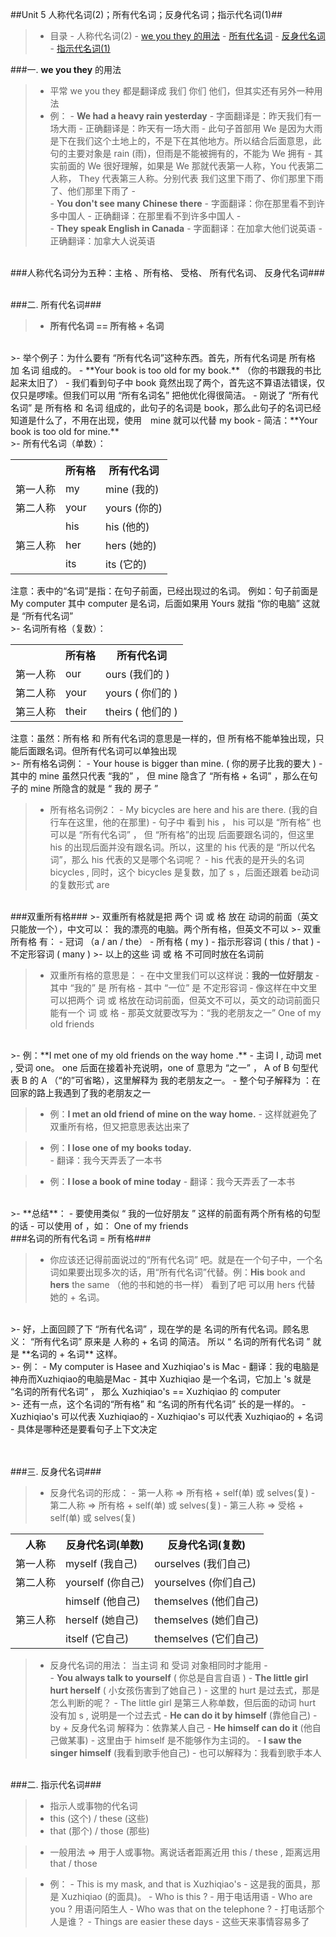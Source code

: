 ##Unit 5 人称代名词(2)；所有代名词；反身代名词；指示代名词(1)##

>- 目录
    - 人称代名词(2)
        - <a href="#A1" >we you they 的用法</a>
        - <a href="#A2" >所有代名词</a>
        - <a href="#A3" >反身代名词</a>
        - <a href="#A4" >指示代名词(1)</a>


<a id="A1"></a>
###一. **we you they** 的用法

>- 平常 we you they 都是翻译成 我们 你们 他们，但其实还有另外一种用法
>- 例：
    - **We had a heavy rain yesterday**
        - 字面翻译是：昨天我们有一场大雨
        - 正确翻译是：昨天有一场大雨
        - 此句子首部用 We 是因为大雨是下在我们这个土地上的，不是下在其他地方。所以结合后面意思，此句的主要对象是 rain (雨)，但雨是不能被拥有的，不能为 We 拥有
        - 其实前面的 We 很好理解，如果是 We 那就代表第一人称，You 代表第二人称， They 代表第三人称。分别代表 我们这里下雨了、你们那里下雨了、他们那里下雨了
    - <br/>
    - **You don't see many Chinese there**
        - 字面翻译：你在那里看不到许多中国人
        - 正确翻译：在那里看不到许多中国人
    - <br/>
    - **They speak English in Canada**
        - 字面翻译：在加拿大他们说英语
        - 正确翻译：加拿大人说英语
        
<br/>
###人称代名词分为五种：主格 、所有格、 受格、 所有代名词、 反身代名词###

<a id="A1"></a>
<br/>
###二. 所有代名词###

>- **所有代名词 == 所有格 + 名词**

<br/>
>- 举个例子：为什么要有 “所有代名词”这种东西。首先，所有代名词是 所有格 加 名词 组成的。
    - **Your book is too old for my book.** （你的书跟我的书比起来太旧了）
        - 我们看到句子中 book 竟然出现了两个，首先这不算语法错误，仅仅只是啰嗦。但我们可以用 “所有名词名” 把他优化得很简洁。
        - 刚说了 “所有代名词” 是 所有格 和 名词 组成的，此句子的名词是 book，那么此句子的名词已经知道是什么了，不用在出现，使用　mine 就可以代替 my book
        - 简洁：**Your book is too old for mine.**

<br/>
>- 所有代名词（单数）：
<table>
    <tr>
        <th></th>
        <th>所有格</th>
        <th>所有代名词</th>
    </tr>
    <tr>
        <td>第一人称</td>
        <td>my</td>
        <td>mine (我的)</td>
    </tr>
    <tr>
        <td>第二人称</td>
        <td>your</td>
        <td>yours (你的)</td>
    </tr>
    <tr>
        <td></td>
        <td>his</td>
        <td>his (他的)</td>
    </tr>
    <tr>
        <td>第三人称</td>
        <td>her</td>
        <td>hers (她的)</td>
    </tr>
    <tr>
        <td></td>
        <td>its</td>
        <td>its (它的)</td>
    </tr>
</table>
注意：表中的“名词”是指：在句子前面，已经出现过的名词。
例如：句子前面是 My computer  其中 computer 是名词，后面如果用 Yours 就指 “你的电脑” 这就是 “所有代名词”

<br/>
>- 名词所有格（复数）：
<table>
    <tr>
        <th></th>
        <th>所有格</th>
        <th>所有代名词</th>
    </tr>
    <tr>
        <td>第一人称</td>
        <td>our</td>
        <td>ours (我们的  )</td>
    </tr>
    <tr>
        <td>第二人称</td>
        <td>your</td>
        <td>yours ( 你们的 )</td>
    </tr>
    <tr>
        <td>第三人称</td>
        <td>their</td>
        <td>theirs ( 他们的 )</td>
    </tr>
</table>
注意：虽然：所有格 和 所有代名词的意思是一样的，但 所有格不能单独出现，只能后面跟名词。但所有代名词可以单独出现
    
    
<br/>
>- 所有格名词例：
    - Your house is bigger than mine. ( 你的房子比我的要大 )
        - 其中的 mine 虽然只代表 “我的” ， 但 mine 隐含了 “所有格 + 名词” ，那么在句子的 mine 所隐含的就是 “ 我的 房子 ” 

>- 所有格名词例2：
    - My bicycles are here and his are there. (我的自行车在这里，他的在那里)
        - 句子中 看到 his ， his 可以是 “所有格” 也可以是 “所有代名词” ， 但 “所有格”的出现 后面要跟名词的，但这里 his 的出现后面并没有跟名词。所以，这里的 his 代表的是 “所以代名词”，那么 his 代表的又是哪个名词呢？
        - his 代表的是开头的名词 bicycles , 同时，这个 bicycles 是复数，加了 s ，后面还跟着 be动词的复数形式 are 
        

<br/>
###双重所有格###
>- 双重所有格就是把 两个 词 或 格 放在 动词的前面（英文只能放一个），中文可以： 我的漂亮的电脑。两个所有格，但英文不可以
>- 双重所有格 有：
    - 冠词 （a / an / the）
    - 所有格 ( my )
    - 指示形容词 ( this / that )
    - 不定形容词 ( many )
>- 以上的这些 词 或 格 不可同时放在名词前

>- 双重所有格的意思是：
    - 在中文里我们可以这样说：**我的一位好朋友**
        - 其中 “我的” 是 所有格
        - 其中 “一位” 是 不定形容词
    - 像这样在中文里可以把两个 词 或 格放在动词前面，但英文不可以，英文的动词前面只能有一个 词 或 格
    - 那英文就要改写为：“我的老朋友之一” One of my old friends

<br/>
>- 例：**I met one of my old friends on the way home .**
    - 主词 I , 动词 met , 受词 one。 one 后面在接着补充说明，one of 意思为 “之一” ， A of B 句型代表 B 的 A （“的”可省略），这里解释为 我的老朋友之一。
    - 整个句子解释为 ：在回家的路上我遇到了我的老朋友之一
    
>- 例：**I met an old friend of mine on the way home.**
    - 这样就避免了双重所有格，但又把意思表达出来了   

>- 例：**I lose one of my books today.**    
    - 翻译：我今天弄丢了一本书
    
>- 例：**I lose a book of mine today**
    - 翻译：我今天弄丢了一本书
    
<br/>
>- **总结**：
    - 要使用类似 “ 我的一位好朋友 ” 这样的前面有两个所有格的句型的话
    - 可以使用 of ，如： One of my friends
    
    
<br/>
###名词的所有代名词 = 所有格###

>- 你应该还记得前面说过的“所有代名词” 吧。就是在一个句子中，一个名词如果要出现多次的话，用“所有代名词”代替。例：**His** book and **hers** the same （他的书和她的书一样） 看到了吧 可以用 hers 代替 她的 + 名词。
<br/>
>- 好，上面回顾了下 “所有代名词” ，现在学的是 名词的所有代名词。顾名思义： “所有代名词” 原来是 人称的 + 名词 的简洁。 所以 “ 名词的所有代名词 ” 就是 **名词的 + 名词** 这样。

<br/>
>- 例：
    - My computer is Hasee and Xuzhiqiao's is Mac
        - 翻译：我的电脑是神舟而Xuzhiqiao的电脑是Mac
        - 其中 Xuzhiqiao 是一个名词，它加上 's 就是 “名词的所有代名词” ， 那么 Xuzhiqiao's == Xuzhiqiao 的 computer     
 <br/>   
>- 还有一点，这个名词的“所有格” 和  “名词的所有代名词” 长的是一样的。
    - Xuzhiqiao's  可以代表 Xuzhiqiao的
    - Xuzhiqiao's  可以代表 Xuzhiqiao的 + 名词
    - 具体是哪种还是要看句子上下文决定
 
<a id="A1"></a>   
<br/>
###三. 反身代名词###

>- 反身代名词的形成：
    - 第一人称 => 所有格 + self(单) 或 selves(复)
    - 第二人称 => 所有格 + self(单) 或 selves(复)
    - 第三人称 => 受格 + self(单) 或 selves(复)

<table>
    <tr>
        <th>人称</th>
        <th>反身代名词(单数)</th>
        <th>反身代名词(复数)</th>
    </tr>
    <tr>
        <td>第一人称</td>
        <td>myself (我自己)</td>
        <td>ourselves (我们自己)</td>
    </tr>
    <tr>
        <td>第二人称</td>
        <td>yourself (你自己)</td>
        <td>yourselves (你们自己)</td>
    </tr>
    <tr>
        <td></td>
        <td>himself (他自己)</td>
        <td>themselves (他们自己)</td>
    </tr>
    <tr>
        <td>第三人称</td>
        <td>herself (她自己)</td>
        <td>themselves (她们自己)</td>
    </tr>
    <tr>
        <td></td>
        <td>itself (它自己)</td>
        <td>themselves (它们自己)</td>
    </tr>
</table>

>- 反身代名词的用法： 当主词 和 受词 对象相同时才能用
    - <br/>
    - **You always talk to yourself** ( 你总是自言自语 )
    - **The little girl hurt herself** ( 小女孩伤害到了她自己 )
        - 这里的 hurt 是过去式，那是怎么判断的呢？
            - The little girl 是第三人称单数，但后面的动词 hurt 没有加 s , 说明是一个过去式
    - **He can do it by himself** (靠他自己)
        - by + 反身代名词 解释为：依靠某人自己
    - **He himself can do it** (他自己做某事)
        - 这里由于 himself 是不能够作为主词的。
    - **I saw the singer himself** (我看到歌手他自己)
        - 也可以解释为：我看到歌手本人

<a id="A1"></a>
<br/>
###二. 指示代名词###

>- 指示人或事物的代名词
>- this (这个) / these (这些) 
>- that (那个) / those (那些) 

>- 一般用法 => 用于人或事物。离说话者距离近用 this / these , 距离远用 that / those 

>- 例：
    - This is my mask, and that is Xuzhiqiao's
        - 这是我的面具，那是 Xuzhiqiao (的面具)。
    - Who is this ?
        - 用于电话用语
        - Who are you ? 用语问陌生人
    - Who was that on the telephone ?
        - 打电话那个人是谁？
    - Things are easier these days 
        - 这些天来事情容易多了